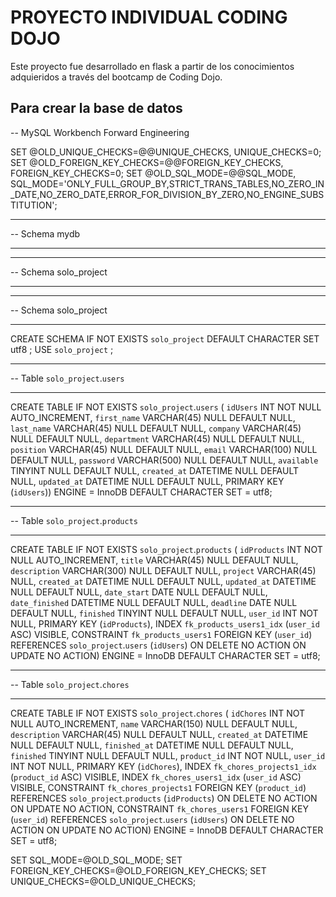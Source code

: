 # PROYECTO INDIVIDUAL CODING DOJO
Este proyecto fue desarrollado en flask a partir de los conocimientos adquieridos a través del bootcamp de Coding Dojo.

## Para crear la base de datos
-- MySQL Workbench Forward Engineering

SET @OLD_UNIQUE_CHECKS=@@UNIQUE_CHECKS, UNIQUE_CHECKS=0;
SET @OLD_FOREIGN_KEY_CHECKS=@@FOREIGN_KEY_CHECKS, FOREIGN_KEY_CHECKS=0;
SET @OLD_SQL_MODE=@@SQL_MODE, SQL_MODE='ONLY_FULL_GROUP_BY,STRICT_TRANS_TABLES,NO_ZERO_IN_DATE,NO_ZERO_DATE,ERROR_FOR_DIVISION_BY_ZERO,NO_ENGINE_SUBSTITUTION';

-- -----------------------------------------------------
-- Schema mydb
-- -----------------------------------------------------
-- -----------------------------------------------------
-- Schema solo_project
-- -----------------------------------------------------

-- -----------------------------------------------------
-- Schema solo_project
-- -----------------------------------------------------
CREATE SCHEMA IF NOT EXISTS `solo_project` DEFAULT CHARACTER SET utf8 ;
USE `solo_project` ;

-- -----------------------------------------------------
-- Table `solo_project`.`users`
-- -----------------------------------------------------
CREATE TABLE IF NOT EXISTS `solo_project`.`users` (
  `idUsers` INT NOT NULL AUTO_INCREMENT,
  `first_name` VARCHAR(45) NULL DEFAULT NULL,
  `last_name` VARCHAR(45) NULL DEFAULT NULL,
  `company` VARCHAR(45) NULL DEFAULT NULL,
  `department` VARCHAR(45) NULL DEFAULT NULL,
  `position` VARCHAR(45) NULL DEFAULT NULL,
  `email` VARCHAR(100) NULL DEFAULT NULL,
  `password` VARCHAR(500) NULL DEFAULT NULL,
  `available` TINYINT NULL DEFAULT NULL,
  `created_at` DATETIME NULL DEFAULT NULL,
  `updated_at` DATETIME NULL DEFAULT NULL,
  PRIMARY KEY (`idUsers`))
ENGINE = InnoDB
DEFAULT CHARACTER SET = utf8;


-- -----------------------------------------------------
-- Table `solo_project`.`products`
-- -----------------------------------------------------
CREATE TABLE IF NOT EXISTS `solo_project`.`products` (
  `idProducts` INT NOT NULL AUTO_INCREMENT,
  `title` VARCHAR(45) NULL DEFAULT NULL,
  `description` VARCHAR(300) NULL DEFAULT NULL,
  `project` VARCHAR(45) NULL,
  `created_at` DATETIME NULL DEFAULT NULL,
  `updated_at` DATETIME NULL DEFAULT NULL,
  `date_start` DATE NULL DEFAULT NULL,
  `date_finished` DATETIME NULL DEFAULT NULL,
  `deadline` DATE NULL DEFAULT NULL,
  `finished` TINYINT NULL DEFAULT NULL,
  `user_id` INT NOT NULL,
  PRIMARY KEY (`idProducts`),
  INDEX `fk_products_users1_idx` (`user_id` ASC) VISIBLE,
  CONSTRAINT `fk_products_users1`
    FOREIGN KEY (`user_id`)
    REFERENCES `solo_project`.`users` (`idUsers`)
    ON DELETE NO ACTION
    ON UPDATE NO ACTION)
ENGINE = InnoDB
DEFAULT CHARACTER SET = utf8;


-- -----------------------------------------------------
-- Table `solo_project`.`chores`
-- -----------------------------------------------------
CREATE TABLE IF NOT EXISTS `solo_project`.`chores` (
  `idChores` INT NOT NULL AUTO_INCREMENT,
  `name` VARCHAR(150) NULL DEFAULT NULL,
  `description` VARCHAR(45) NULL DEFAULT NULL,
  `created_at` DATETIME NULL DEFAULT NULL,
  `finished_at` DATETIME NULL DEFAULT NULL,
  `finished` TINYINT NULL DEFAULT NULL,
  `product_id` INT NOT NULL,
  `user_id` INT NOT NULL,
  PRIMARY KEY (`idChores`),
  INDEX `fk_chores_projects1_idx` (`product_id` ASC) VISIBLE,
  INDEX `fk_chores_users1_idx` (`user_id` ASC) VISIBLE,
  CONSTRAINT `fk_chores_projects1`
    FOREIGN KEY (`product_id`)
    REFERENCES `solo_project`.`products` (`idProducts`)
    ON DELETE NO ACTION
    ON UPDATE NO ACTION,
  CONSTRAINT `fk_chores_users1`
    FOREIGN KEY (`user_id`)
    REFERENCES `solo_project`.`users` (`idUsers`)
    ON DELETE NO ACTION
    ON UPDATE NO ACTION)
ENGINE = InnoDB
DEFAULT CHARACTER SET = utf8;


SET SQL_MODE=@OLD_SQL_MODE;
SET FOREIGN_KEY_CHECKS=@OLD_FOREIGN_KEY_CHECKS;
SET UNIQUE_CHECKS=@OLD_UNIQUE_CHECKS;
